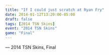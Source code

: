 ```yaml
---
title: "If I could just scratch at Ryan Fry"
date: 2014-01-12T13:20:00-05:00
draft: false
tags: [2014 TSN Skins]
event: "2014 TSN Skins"
game: "Final"
---
```

— 2014 TSN Skins, Final
<!--more--> 